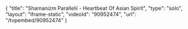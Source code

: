 {
    "title": "Shamanizm Parallelii - Heartbeat Of Asian Spirit",
    "type": "solo",
    "layout": "iframe-static",
    "videoId": "90952474",
    "url": "\/tvpembed\/90952474"
}